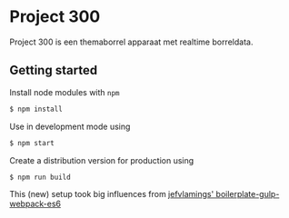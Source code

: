 # Project 300

Project 300 is een themaborrel apparaat met realtime borreldata.

## Getting started

Install node modules with `npm`

```sh
$ npm install
```

Use in development mode using

```sh
$ npm start
```

Create a distribution version for production using

```sh
$ npm run build
```

This (new) setup took big influences from [jefvlamings' boilerplate-gulp-webpack-es6](https://github.com/jefvlamings/boilerplate-gulp-webpack-es6)
